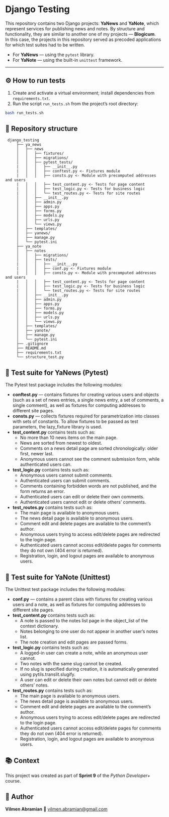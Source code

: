 
# Django Testing  

This repository contains two Django projects: **YaNews** and **YaNote**, which represent services for publishing news and notes. By structure and functionality, they are similar to another one of my projects — **Blogicum**.  
In this case, the projects in this repository served as precoded applications for which test suites had to be written.  
- For **YaNews** — using the `pytest` library.  
- For **YaNote** — using the built-in `unittest` framework.  

---

## ⚙️ How to run tests

1. Create and activate a virtual environment; install dependencies from `requirements.txt`.  
2. Run the script `run_tests.sh` from the project’s root directory:

```sh
bash run_tests.sh
```

## 📂 Repository structure

```
 django_testing
     ├── ya_news
     │   ├── news
     │   │   ├── fixtures/
     │   │   ├── migrations/
     │   │   ├── pytest_tests/
     |   │   │   ├── __init__.py
     |   │   │   ├── conftest.py <- Fixtures module
     |   │   │   ├── consts.py <- Module with precomputed addresses and users
     |   │   │   ├── test_content.py <- Tests for page content
     |   │   │   ├── test_logic.py <- Tests for business logic
     |   │   │   └── test_routes.py <- Tests for site routes
     │   │   ├── __init__.py
     │   │   ├── admin.py
     │   │   ├── apps.py
     │   │   ├── forms.py
     │   │   ├── models.py
     │   │   ├── urls.py
     │   │   └── views.py
     │   ├── templates/
     │   ├── yanews/
     │   ├── manage.py
     │   └── pytest.ini
     ├── ya_note
     │   ├── notes
     │   │   ├── migrations/
     │   │   ├── tests/
     |   │   │   ├── __init__.py
     |   │   │   ├── conf.py <- Fixtures module
     |   │   │   ├── consts.py <- Module with precomputed addresses and users
     |   │   │   ├── test_content.py <- Tests for page content
     |   │   │   ├── test_logic.py <- Tests for business logic
     |   │   │   └── test_routes.py <- Tests for site routes
     │   │   ├── __init__.py
     │   │   ├── admin.py
     │   │   ├── apps.py
     │   │   ├── forms.py
     │   │   ├── models.py
     │   │   ├── urls.py
     │   │   └── views.py
     │   ├── templates/
     │   ├── yanote/
     │   ├── manage.py
     │   └── pytest.ini
     ├── .gitignore
     ├── README.md
     ├── requirements.txt
     └── structure_test.py
```

## 🧪 Test suite for YaNews (Pytest)
 
The Pytest test package includes the following modules:
-   **conftest.py** — contains fixtures for creating various users and objects (such as a set of news entries, a single news entry, a set of comments, a single comment), as well as fixtures for computing addresses to different site pages.
-   **consts.py** — collects fixtures required for parametrization into classes with sets of constants. To allow fixtures to be passed as test parameters, the lazy_fixture library is used.
-   **test_content.py** contains tests such as:
    -   No more than 10 news items on the main page.
    -   News are sorted from newest to oldest.
    -   Comments on a news detail page are sorted chronologically: older first, newer last.
    -   Anonymous users cannot see the comment submission form, while authenticated users can.
-   **test_logic.py** contains tests such as:
    -   Anonymous users cannot submit comments.
    -   Authenticated users can submit comments.
    -   Comments containing forbidden words are not published, and the form returns an error.
    -   Authenticated users can edit or delete their own comments.
    -   Authenticated users cannot edit or delete others’ comments.
-   **test_routes.py** contains tests such as:
    -   The main page is available to anonymous users.
    -   The news detail page is available to anonymous users.
    -   Comment edit and delete pages are available to the comment’s author.
    -   Anonymous users trying to access edit/delete pages are redirected to the login page.
    -   Authenticated users cannot access edit/delete pages for comments they do not own (404 error is returned).
    -   Registration, login, and logout pages are available to anonymous users.

## 🧪 Test suite for YaNote (Unittest)
The Unittest test package includes the following modules:
-   **conf.py** — contains a parent class with fixtures for creating various users and a note, as well as fixtures for computing addresses to different site pages.
-   **test_content.py** contains tests such as:
    -   A note is passed to the notes list page in the object_list of the context dictionary.
    -   Notes belonging to one user do not appear in another user’s notes list.
    -   The note creation and edit pages are passed forms.
-   **test_logic.py** contains tests such as:
    -   A logged-in user can create a note, while an anonymous user cannot.
    -   Two notes with the same slug cannot be created.
    -   If no slug is specified during creation, it is automatically generated using pytils.translit.slugify.
    -   A user can edit or delete their own notes but cannot edit or delete others’ notes.
-   **test_routes.py** contains tests such as:
    -   The main page is available to anonymous users.
    -   The news detail page is available to anonymous users.
    -   Comment edit and delete pages are available to the comment’s author.
    -   Anonymous users trying to access edit/delete pages are redirected to the login page.
    -   Authenticated users cannot access edit/delete pages for comments they do not own (404 error is returned).
    -   Registration, login, and logout pages are available to anonymous users.

## 📚 Context
This project was created as part of **Sprint 9** of the _Python Developer+_ course.

## 👤 Author
**Vilmen Abramian**
📧 vilmen.abramian@gmail.com
